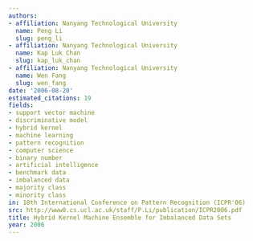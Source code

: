 ```yaml
---
authors:
- affiliation: Nanyang Technological University
  name: Peng Li
  slug: peng_li
- affiliation: Nanyang Technological University
  name: Kap Luk Chan
  slug: kap_luk_chan
- affiliation: Nanyang Technological University
  name: Wen Fang
  slug: wen_fang
date: '2006-08-20'
estimated_citations: 19
fields:
- support vector machine
- discriminative model
- hybrid kernel
- machine learning
- pattern recognition
- computer science
- binary number
- artificial intelligence
- benchmark data
- imbalanced data
- majority class
- minority class
in: 18th International Conference on Pattern Recognition (ICPR'06)
src: http://www0.cs.ucl.ac.uk/staff/P.Li/publication/ICPR2006.pdf
title: Hybrid Kernel Machine Ensemble for Imbalanced Data Sets
year: 2006
---
```

